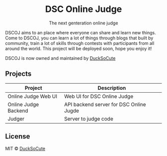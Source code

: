 <h1 align="center">DSC Online Judge</h1>
<p align="center">The next genteration online judge</p>

DSCOJ aims to an place where everyone can share and learn new things. Come to DSCOJ, you can learn a lot of things through blogs that built by community, train a lot of skills through contests with participants from all around the world. This project will be deployed soon, hope you enjoy it!

DSCOJ is now owned and maintained by [DuckSoCute](https://github.com/DuckSoCute)

## Projects

| Project              | Description                             |
|----------------------|-----------------------------------------|
| Online Judge Web UI  | Web UI for DSC Online Judge             |
| Online Judge Backend | API backend server for DSC Online Jugde |
| Judger               | Server to judge code                    |

## License
MIT © [DuckSoCute](https://github.com/DuckSoCute)
